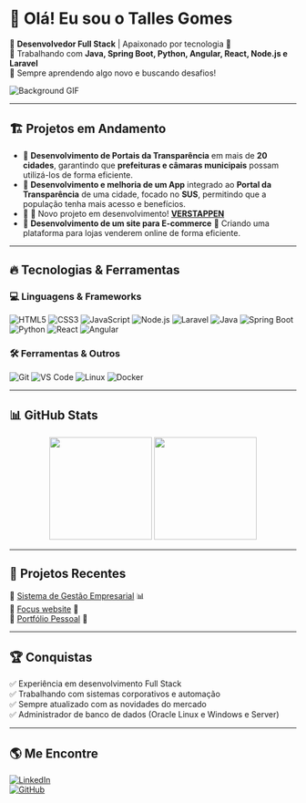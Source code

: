 # 👋 Olá! Eu sou o Talles Gomes  

🔹 **Desenvolvedor Full Stack** | Apaixonado por tecnologia 🚀  
🔹 Trabalhando com **Java, Spring Boot, Python, Angular, React, Node.js e Laravel**  
🔹 Sempre aprendendo algo novo e buscando desafios!  

![Background GIF](https://media.tenor.com/YcI-Ff3zvXYAAAAC/enduring-sword-talon.gif)

---

## 🏗️ **Projetos em Andamento**
- 📌 **Desenvolvimento de Portais da Transparência** em mais de **20 cidades**, garantindo que **prefeituras e câmaras municipais** possam utilizá-los de forma eficiente.  
- 📌 **Desenvolvimento e melhoria de um App** integrado ao **Portal da Transparência** de uma cidade, focado no **SUS**, permitindo que a população tenha mais acesso e benefícios.
- 📌 🚀 Novo projeto em desenvolvimento! **[VERSTAPPEN](https://github.com/Laurentx1/VERSTAPPEN)** 
- 📌 **Desenvolvimento de um site para E-commerce** 🛒 Criando uma plataforma para lojas venderem online de forma eficiente.  


---

## 🔥 **Tecnologias & Ferramentas**
### 💻 Linguagens & Frameworks  
![HTML5](https://img.shields.io/badge/HTML5-E34F26?style=for-the-badge&logo=html5&logoColor=white)
![CSS3](https://img.shields.io/badge/CSS3-1572B6?style=for-the-badge&logo=css3&logoColor=white)
![JavaScript](https://img.shields.io/badge/JavaScript-F7DF1E?style=for-the-badge&logo=javascript&logoColor=black)
![Node.js](https://img.shields.io/badge/Node.js-43853D?style=for-the-badge&logo=node.js&logoColor=white)
![Laravel](https://img.shields.io/badge/Laravel-FF2D20?style=for-the-badge&logo=laravel&logoColor=white)
![Java](https://img.shields.io/badge/Java-ED8B00?style=for-the-badge&logo=java&logoColor=white)
![Spring Boot](https://img.shields.io/badge/Spring_Boot-6DB33F?style=for-the-badge&logo=spring-boot&logoColor=white)
![Python](https://img.shields.io/badge/Python-3776AB?style=for-the-badge&logo=python&logoColor=white)
![React](https://img.shields.io/badge/React-20232A?style=for-the-badge&logo=react&logoColor=61DAFB)
![Angular](https://img.shields.io/badge/Angular-DD0031?style=for-the-badge&logo=angular&logoColor=white)

### 🛠️ Ferramentas & Outros  
![Git](https://img.shields.io/badge/Git-F05032?style=for-the-badge&logo=git&logoColor=white)
![VS Code](https://img.shields.io/badge/VS%20Code-007ACC?style=for-the-badge&logo=visual-studio-code&logoColor=white)
![Linux](https://img.shields.io/badge/Linux-FCC624?style=for-the-badge&logo=linux&logoColor=black)
![Docker](https://img.shields.io/badge/Docker-2496ED?style=for-the-badge&logo=docker&logoColor=white)

---

## 📊 **GitHub Stats**
<div align="center">
  <img height="180em" src="https://github-readme-stats.vercel.app/api?username=Laurentx1&show_icons=true&theme=dark&count_private=true"/>
  <img height="180em" src="https://github-readme-streak-stats.herokuapp.com/?user=Laurentx1&theme=dark"/>
</div>

---

## 🚀 **Projetos Recentes**
🔹 [Sistema de Gestão Empresarial](https://github.com/Laurentx1/Scrum_final_infra) 📊  
🔹 [Focus website](https://github.com/Laurentx1/Focus_timer_and_music_lofi) 🛒  
🔹 [Portfólio Pessoal](https://github.com/Laurentx1/portfolio) 🎨  

---

## 🏆 **Conquistas**
✅ Experiência em desenvolvimento Full Stack  
✅ Trabalhando com sistemas corporativos e automação  
✅ Sempre atualizado com as novidades do mercado  
✅ Administrador de banco de dados (Oracle Linux e Windows e Server)

---

## 🌎 **Me Encontre**
[![LinkedIn](https://img.shields.io/badge/LinkedIn-000?style=for-the-badge&logo=linkedin&logoColor=0E76A8)](https://www.linkedin.com/in/talles-gomes1/)  
[![GitHub](https://img.shields.io/badge/GitHub-000?style=for-the-badge&logo=github&logoColor=white)](https://github.com/Laurentx1)  
